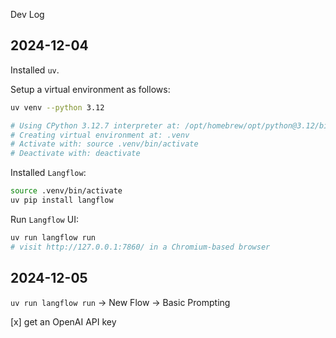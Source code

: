 Dev Log

2024-12-04
- 
Installed `uv`.

Setup a virtual environment as follows:
```bash
uv venv --python 3.12

# Using CPython 3.12.7 interpreter at: /opt/homebrew/opt/python@3.12/bin/python3.12
# Creating virtual environment at: .venv
# Activate with: source .venv/bin/activate
# Deactivate with: deactivate
```

Installed `Langflow`:
```bash
source .venv/bin/activate
uv pip install langflow
```

Run `Langflow` UI:
```bash
uv run langflow run
# visit http://127.0.0.1:7860/ in a Chromium-based browser
```
2024-12-05
- 
`uv run langflow run` → New Flow → Basic Prompting

 [x] get an OpenAI API key


